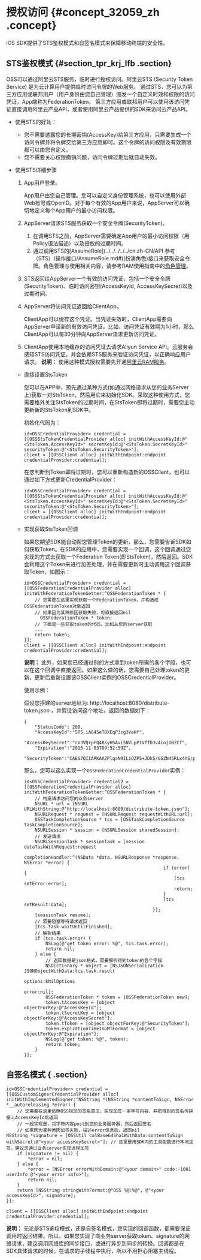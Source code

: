 # 授权访问 {#concept_32059_zh .concept}

iOS SDK提供了STS鉴权模式和自签名模式来保障移动终端的安全性。

## STS鉴权模式 {#section_tpr_krj_lfb .section}

OSS可以通过阿里云STS服务，临时进行授权访问。阿里云STS \(Security Token Service\) 是为云计算用户提供临时访问令牌的Web服务。 通过STS，您可以为第三方应用或联邦用户（用户身份由您自己管理）颁发一个自定义时效和权限的访问凭证，App端称为FederationToken。 第三方应用或联邦用户可以使用该访问凭证直接调用阿里云产品API，或者使用阿里云产品提供的SDK来访问云产品API。

-   使用STS的好处：
    -   您不需要透露您的长期密钥\(AccessKey\)给第三方应用，只需要生成一个访问令牌并将令牌交给第三方应用即可。这个令牌的访问权限及有效期限都可以由您自定义。
    -   您不需要关心权限撤销问题，访问令牌过期后就自动失效。
-   使用STS详细步骤

    1.  App用户登录。

        App用户由您自己管理。您可以自定义身份管理系统，也可以使用外部Web账号或OpenID。对于每个有效的App用户来说，AppServer可以确切地定义每个App用户的最小访问权限。

    2.  AppServer请求STS服务获取一个安全令牌\(SecurityToken\)。
        1.  在调用STS之前，AppServer需要确定App用户的最小访问权限（用Policy语法描述）以及授权的过期时间。
        2.  通过调用STS的[AssumeRole](../../../../../cn.zh-CN/API 参考（STS）/操作接口/AssumeRole.md#)\(扮演角色\)接口来获取安全令牌。角色管理与使用相关内容，请参考RAM使用指南中的[角色管理](../../../../../cn.zh-CN/用户指南/身份管理/角色.md#)。
    3.  STS返回给AppServer一个有效的访问凭证，包括一个安全令牌\(SecurityToken\)、临时访问密钥\(AccessKeyId, AccessKeySecret\)以及过期时间。
    4.  AppServer将访问凭证返回给ClientApp。

        ClientApp可以缓存这个凭证。当凭证失效时，ClientApp需要向AppServer申请新的有效访问凭证。比如，访问凭证有效期为1小时，那么ClientApp可以每30分钟向AppServer请求更新访问凭证。

    5.  ClientApp使用本地缓存的访问凭证去请求Aliyun Service API。云服务会感知STS访问凭证，并会依赖STS服务来验证访问凭证，以正确响应用户请求。
    **说明：** 使用这种模式授权需要先开通[阿里云RAM服务](http://www.aliyun.com/product/ram?spm=a2c4g.11186623.2.16.615a7126AuLg4H)。

    -   直接设置StsToken

        您可以在APP中，预先通过某种方式\(如通过网络请求从您的业务Server上\)获取一对StsToken，然后用它来初始化SDK。采取这种使用方式，您需要格外关注StsToken的过期时间，在StsToken即将过期时，需要您主动更新新的StsToken到SDK中。

        初始化代码为：

        ```
        id<OSSCredentialProvider> credential = [[OSSStsTokenCredentialProvider alloc] initWithAccessKeyId:@"<StsToken.AccessKeyId>" secretKeyId:@"<StsToken.SecretKeyId>" securityToken:@"<StsToken.SecurityToken>"];
        client = [[OSSClient alloc] initWithEndpoint:endpoint credentialProvider:credential];
        ```

        在您判断到Token即将过期时，您可以重新构造新的OSSClient，也可以通过如下方式更新CredentialProvider：

        ```
        id<OSSCredentialProvider> credential = [[OSSStsTokenCredentialProvider alloc] initWithAccessKeyId:@"<StsToken.AccessKeyId>" secretKeyId:@"<StsToken.SecretKeyId>" securityToken:@"<StsToken.SecurityToken>"];
        client = [[OSSClient alloc] initWithEndpoint:endpoint credentialProvider:credential];
        ```

    -   实现获取StsToken回调

        如果您期望SDK能自动帮您管理Token的更新，那么，您需要告诉SDK如何获取Token。在SDK的应用中，您需要实现一个回调，这个回调通过您实现的方式去获取一个Federation Token\(即StsToken\)，然后返回。SDK会利用这个Token来进行加签处理，并在需要更新时主动调用这个回调获取Token，如图示：

        ```
        id<OSSCredentialProvider> credential = [[OSSFederationCredentialProvider alloc] initWithFederationTokenGetter:^OSSFederationToken * {
            // 您需要在这里实现获取一个FederationToken，并构造成OSSFederationToken对象返回
            // 如果因为某种原因获取失败，可直接返回nil
              OSSFederationToken * token;
            // 下面是一些获取token的代码，比如从您的server获取
            ...
            return token;
        }];
        client = [[OSSClient alloc] initWithEndpoint:endpoint credentialProvider:credential];
        ```

        **说明：** 此外，如果您已经通过别的方式拿到token所需的各个字段，也可以在这个回调中直接返回。如果这么做的话，您需要自己处理token的更新，更新后重新设置该OSSClient实例的OSSCredentialProvider。

        使用示例：

        假设您搭建的server地址为: http://localhost:8080/distribute-token.json ，并假设访问这个地址，返回的数据如下：

        ```
        {
        	"StatusCode": 200,
        	"AccessKeyId":"STS.iA645eTOXEqP3cg3VeHf",
        	"AccessKeySecret":"rV3VQrpFQ4BsyHSAvi5NVLpPIVffDJv4LojUBZCf",
        	"Expiration":"2015-11-03T09:52:59Z",
        	"SecurityToken":"CAES7QIIARKAAZPlqaN9ILiQZPS+JDkS/GSZN45RLx4YS/p3OgaUC+oJl3XSlbJ7StKpQ...."}
        
        ```

        那么，您可以这么实现一个`OSSFederationCredentialProvider`实例：

        ```
        id<OSSCredentialProvider> credential2 = [[OSSFederationCredentialProvider alloc] initWithFederationTokenGetter:^OSSFederationToken * {
            // 构造请求访问您的业务server
            NSURL * url = [NSURL URLWithString:@"http://localhost:8080/distribute-token.json"];
            NSURLRequest * request = [NSURLRequest requestWithURL:url];
            OSSTaskCompletionSource * tcs = [OSSTaskCompletionSource taskCompletionSource];
            NSURLSession * session = [NSURLSession sharedSession];
            // 发送请求
            NSURLSessionTask * sessionTask = [session dataTaskWithRequest:request
                                                        completionHandler:^(NSData *data, NSURLResponse *response, NSError *error) {
                                                            if (error) {
                                                                [tcs setError:error];
                                                                return;
                                                            }
                                                            [tcs setResult:data];
                                                        }];
            [sessionTask resume];
            // 需要阻塞等待请求返回
            [tcs.task waitUntilFinished];
            // 解析结果
            if (tcs.task.error) {
                NSLog(@"get token error: %@", tcs.task.error);
                return nil;
            } else {
                // 返回数据是json格式，需要解析得到token的各个字段
                NSDictionary * object = [NSJSONSerialization JSONObjectWithData:tcs.task.result
                                                                        options:kNilOptions
                                                                          error:nil];
                OSSFederationToken * token = [OSSFederationToken new];
                token.tAccessKey = [object objectForKey:@"AccessKeyId"];
                token.tSecretKey = [object objectForKey:@"AccessKeySecret"];
                token.tToken = [object objectForKey:@"SecurityToken"];
                token.expirationTimeInGMTFormat = [object objectForKey:@"Expiration"];
                NSLog(@"get token: %@", token);
                return token;
            }
        }];
        ```


## 自签名模式 { .section}

```language-objc
id<OSSCredentialProvider> credential = [[OSSCustomSignerCredentialProvider alloc] initWithImplementedSigner:^NSString *(NSString *contentToSign, NSError *__autoreleasing *error) {
    // 您需要在这里依照OSS规定的签名算法，实现加签一串字符内容，并把得到的签名传拼接上AccessKeyId后返回
    // 一般实现是，将字符内容post到您的业务服务器，然后返回签名
    // 如果因为某种原因加签失败，描述error信息后，返回nil
NSString *signature = [OSSUtil calBase64Sha1WithData:contentToSign withSecret:@"<your accessKeySecret>"]; // 这里是用SDK内的工具函数进行本地加签，建议您通过业务server实现远程加签
    if (signature != nil) {
        *error = nil;
    } else {
        *error = [NSError errorWithDomain:@"<your domain>" code:-1001 userInfo:@"<your error info>"];
        return nil;
    }
    return [NSString stringWithFormat:@"OSS %@:%@", @"<your accessKeyId>", signature];
}];

client = [[OSSClient alloc] initWithEndpoint:endpoint credentialProvider:credential];

```

**说明：** 无论是STS鉴权模式，还是自签名模式，您实现的回调函数，都需要保证调用时返回结果。所以，如果您实现了向业务server获取token、signature的网络请求，建议调用网络库的同步接口，或进行异步到同步的转换。回调都是在SDK具体请求的时候，在请求的子线程中执行，所以不用担心阻塞主线程。

